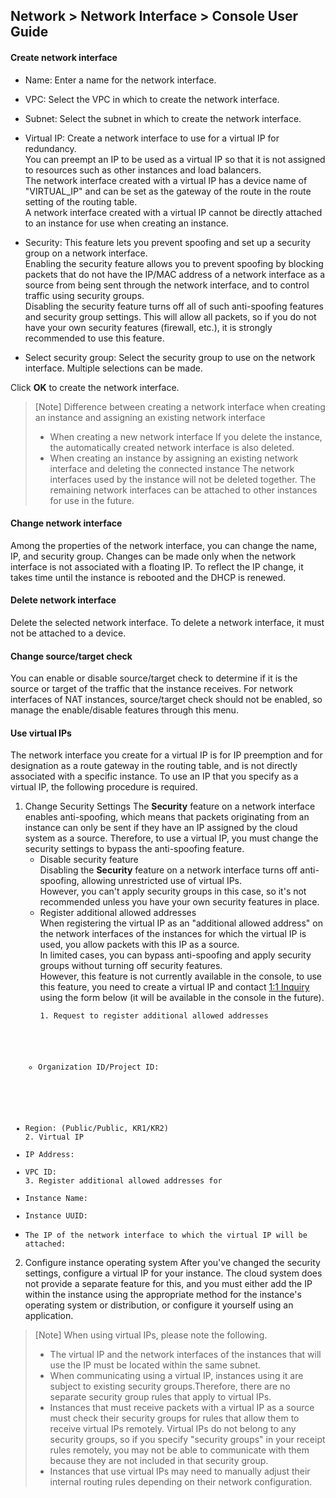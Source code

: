 ## Network > Network Interface > Console User Guide


#### Create network interface

* Name: Enter a name for the network interface.

* VPC: Select the VPC in which to create the network interface.

* Subnet: Select the subnet in which to create the network interface.

* Virtual IP: Create a network interface to use for a virtual IP for redundancy.<br>You can preempt an IP to be used as a virtual IP so that it is not assigned to resources such as other instances and load balancers.<br>The network interface created with a virtual IP has a device name of "VIRTUAL_IP" and can be set as the gateway of the route in the route setting of the routing table.<br>A network interface created with a virtual IP cannot be directly attached to an instance for use when creating an instance.

* Security: This feature lets you prevent spoofing and set up a security group on a network interface.<br>Enabling the security feature allows you to prevent spoofing by blocking packets that do not have the IP/MAC address of a network interface as a source from being sent through the network interface, and to control traffic using security groups. <br>Disabling the security feature turns off all of such anti-spoofing features and security group settings. This will allow all packets, so if you do not have your own security features (firewall, etc.), it is strongly recommended to use this feature.

* Select security group: Select the security group to use on the network interface. Multiple selections can be made.

Click **OK** to create the network interface.

> [Note] Difference between creating a network interface when creating an instance and assigning an existing network interface
>
> * When creating a new network interface
> 	If you delete the instance, the automatically created network interface is also deleted.
> * When creating an instance by assigning an existing network interface and deleting the connected instance
>	The network interfaces used by the instance will not be deleted together. The remaining network interfaces can be attached to other instances for use in the future.


#### Change network interface
Among the properties of the network interface, you can change the name, IP, and security group.
Changes can be made only when the network interface is not associated with a floating IP.
To reflect the IP change, it takes time until the instance is rebooted and the DHCP is renewed.

#### Delete network interface
Delete the selected network interface.
To delete a network interface, it must not be attached to a device.

#### Change source/target check
You can enable or disable source/target check to determine if it is the source or target of the traffic that the instance receives.
For network interfaces of NAT instances, source/target check should not be enabled, so manage the enable/disable features through this menu.

#### Use virtual IPs
The network interface you create for a virtual IP is for IP preemption and for designation as a route gateway in the routing table, and is not directly associated with a specific instance.
To use an IP that you specify as a virtual IP, the following procedure is required.

1. Change Security Settings
The **Security** feature on a network interface enables anti-spoofing, which means that packets originating from an instance can only be sent if they have an IP assigned by the cloud system as a source.
Therefore, to use a virtual IP, you must change the security settings to bypass the anti-spoofing feature.
    * Disable security feature<br>
        Disabling the **Security** feature on a network interface turns off anti-spoofing, allowing unrestricted use of virtual IPs.<br>
        However, you can't apply security groups in this case, so it's not recommended unless you have your own security features in place.
    * Register additional allowed addresses<br>
        When registering the virtual IP as an "additional allowed address" on the network interfaces of the instances for which the virtual IP is used, you allow packets with this IP as a source.<br>
        In limited cases, you can bypass anti-spoofing and apply security groups without turning off security features.<br>
        However, this feature is not currently available in the console, to use this feature, you need to create a virtual IP and contact [1:1 Inquiry](https://www.nhncloud.com/en/support/inquiry) using the form below (it will be available in the console in the future).
        <pre><code class="language-console">1. Request to register additional allowed addresses
   - Organization ID/Project ID:
- Region: (Public/Public, KR1/KR2)<br>2. Virtual IP
- IP Address:
- VPC ID:<br>3. Register additional allowed addresses for
- Instance Name:
- Instance UUID:
- The IP of the network interface to which the virtual IP will be attached:</code></pre>   

2. Configure instance operating system
After you've changed the security settings, configure a virtual IP for your instance. The cloud system does not provide a separate feature for this, and you must either add the IP within the instance using the appropriate method for the instance's operating system or distribution, or configure it yourself using an application.

> [Note] When using virtual IPs, please note the following.
> * The virtual IP and the network interfaces of the instances that will use the IP must be located within the same subnet.
> * When communicating using a virtual IP, instances using it are subject to existing security groups.Therefore, there are no separate security group rules that apply to virtual IPs.
> * Instances that must receive packets with a virtual IP as a source must check their security groups for rules that allow them to receive virtual IPs remotely.
>     Virtual IPs do not belong to any security groups, so if you specify "security groups" in your receipt rules remotely, you may not be able to communicate with them because they are not included in that security group.
> * Instances that use virtual IPs may need to manually adjust their internal routing rules depending on their network configuration.

